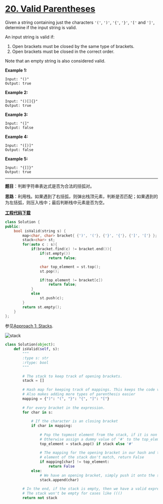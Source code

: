# [20. Valid Parentheses](https://leetcode.com/problems/valid-parentheses/)

Given a string containing just the characters `'('`, `')'`, `'{'`, `'}'`, `'['` and `']'`, determine if the input string is valid.

An input string is valid if:

1. Open brackets must be closed by the same type of brackets.
2. Open brackets must be closed in the correct order.

Note that an empty string is also considered valid.

**Example 1:**

```
Input: "()"
Output: true
```

**Example 2:**

```
Input: "()[]{}"
Output: true
```

**Example 3:**

```
Input: "(]"
Output: false
```

**Example 4:**

```
Input: "([)]"
Output: false
```

**Example 5:**

```
Input: "{[]}"
Output: true
```

-----

**题目**：判断字符串表达式是否为合法的括弧对。

**思路**：利用栈。如果遇到了右括弧，则弹出栈顶元素，判断是否匹配；如果遇到的为左括弧，则压入栈中；最后判断栈中元素是否为空。

[**工程代码下载**](https://github.com/shenkh/leetcode)

```cpp
class Solution {
public:
    bool isValid(string s) {
        map<char, char> bracket{ {')', '('}, {'}', '{'}, {']', '['} };
        stack<char> st;
        for(auto c : s){
            if(bracket.find(c) != bracket.end()){
                if(st.empty())
                    return false;

                char top_element = st.top();
                st.pop();                    

                if(top_element != bracket[c])
                    return false;
            }
            else
                st.push(c);
        }
        return st.empty();
    }
};
```



参见[Approach 1: Stacks](https://leetcode.com/problems/valid-parentheses/solution/).

![stack](https://leetcode.com/problems/valid-parentheses/Figures/20/20-Valid-Parentheses-Recursive-Property.png)

```python
class Solution(object):
    def isValid(self, s):
        """
        :type s: str
        :rtype: bool
        """
 
        # The stack to keep track of opening brackets.
        stack = []
 
        # Hash map for keeping track of mappings. This keeps the code very clean.
        # Also makes adding more types of parenthesis easier
        mapping = {")": "(", "}": "{", "]": "["}
 
        # For every bracket in the expression.
        for char in s:
 
            # If the character is an closing bracket
            if char in mapping:
 
                # Pop the topmost element from the stack, if it is non empty
                # Otherwise assign a dummy value of '#' to the top_element variable
                top_element = stack.pop() if stack else '#'
 
                # The mapping for the opening bracket in our hash and the top
                # element of the stack don't match, return False
                if mapping[char] != top_element:
                    return False
            else:
                # We have an opening bracket, simply push it onto the stack.
                stack.append(char)
 
        # In the end, if the stack is empty, then we have a valid expression.
        # The stack won't be empty for cases like ((()
        return not stack
```


